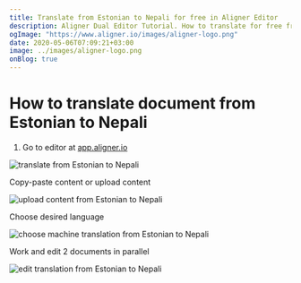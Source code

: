 ```yaml
---
title: Translate from Estonian to Nepali for free in Aligner Editor
description: Aligner Dual Editor Tutorial. How to translate for free from Estonian to Nepali. Aligner is multilingual document management platform. 
ogImage: "https://www.aligner.io/images/aligner-logo.png"
date: 2020-05-06T07:09:21+03:00
image: ../images/aligner-logo.png
onBlog: true
---
```


# How to translate document from Estonian to Nepali

1. Go to editor at [app.aligner.io](https://app.aligner.io "Aligner App web page")

![translate from Estonian to Nepali](../aligner-blank-editor.png "translate from Estonian to Nepali")

Copy-paste content or upload content

![upload content from Estonian to Nepali](../aligner-uploaded-document.png "upload content from Estonian to Nepali")

Choose desired language

![choose machine translation from Estonian to Nepali](../aligner-language-dropdown.png "choose machine translation from Estonian to Nepali")

Work and edit 2 documents in parallel

![edit translation from Estonian to Nepali](../aligner-double-sitded-editor.png "edit translation from Estonian to Nepali")

